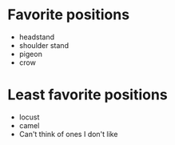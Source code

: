 # Favorite positions 
- headstand 
- shoulder stand 
- pigeon
- crow

# Least favorite positions 
- locust 
- camel
- Can't think of ones I don't like
